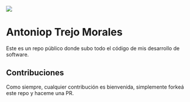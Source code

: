 <a href="https://dteyp.slack.com/"><img src="https://ca.slack-edge.com/T01JL7JQ9QR-U01JE082QP6-ee7f6e7cc9fd-512"></a>

# Antoniop Trejo Morales

Este es un repo público donde subo todo el código de mis desarrollo de software.

## Contribuciones

Como siempre, cualquier contribución es bienvenida, simplemente forkeá este repo y haceme una PR.
